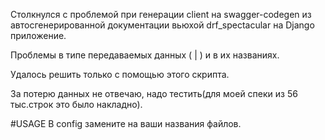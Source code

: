 Столкнулся с проблемой при генерации client на swagger-codegen из автосгенерированной документации вьюхой drf_spectacular на Django приложение.

Проблемы в типе передаваемых данных ( | ) и в их названиях.

Удалось решить только с помощью этого скрипта. 

За потерю данных не отвечаю, надо тестить(для моей спеки из 56 тыс.строк это было накладно).


#USAGE
В config замените на ваши названия файлов.
